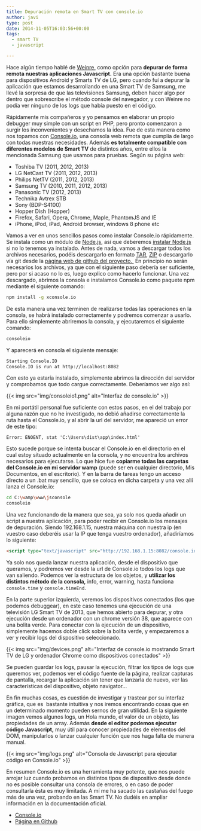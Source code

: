 ```yaml
---
title: Depuración remota en Smart TV con console.io
author: javi
type: post
date: 2014-11-05T16:03:56+00:00
tags:
  - smart TV
  - javascript

---
```

Hace algún tiempo hablé de [Weinre,][1] como opción para **depurar de forma remota nuestras aplicaciones Javascript.** Era una opción bastante buena para dispositivos Android y Smarts TV de LG, pero cuando fuí a depurar la aplicación que estamos desarrollando en una Smart TV de Samsung, me llevé la sorpresa de que las televisiones Samsung, deben hacer algo por dentro que sobrescribe el método console del navegador, y con Weinre no podía ver ninguno de los logs que había puesto en el código.

Rápidamente mis compañeros y yo pensamos en elaborar un propio debugger muy simple con un script en PHP, pero pronto comenzaron a surgir los inconvenientes y desechamos la idea. Fue de esta manera como nos topamos con [Console.io,][2] una consola web remota que cumplía de largo con todas nuestras necesidades. Además **es totalmente compatible con diferentes modelos de Smart TV** de distintos años, entre ellos la mencionada Samsung que usamos para pruebas. Según su página web:

  * Toshiba TV (2011, 2012, 2013)
  * LG NetCast TV (2011, 2012, 2013)
  * Philips NetTV (2011, 2012, 2013)
  * Samsung TV (2010, 2011, 2012, 2013)
  * Panasonic TV (2012, 2013)
  * Technika Avtrex STB
  * Sony (BDP-S4100)
  * Hopper Dish (Hopper)
  * Firefox, Safari, Opera, Chrome, Maple, PhantomJS and IE
  * iPhone, iPod, iPad, Android browser, windows 8 phone etc

Vamos a ver en unos sencillos pasos como instalar Console.io rápidamente. Se instala como un módulo de [Node.js][3], así que deberemos [instalar Node.js][4] si no lo tenemos ya instalado. Antes de nada, vamos a descargar todos los archivos necesarios, podéis descargarlo en formato [TAR][5], [ZIP][6] o descargarlo vía git desde la [página web de github del proyecto. ][7] En principio no serán necesarios los archivos, ya que con el siguiente paso debería ser suficiente, pero por si acaso no lo es, luego explico como hacerlo funcionar. Una vez descargado, abrimos la consola e instalamos Console.io como paquete npm mediante el siguiente comando:

```bash
npm install -g xconsole.io
```

De esta manera una vez terminen de realizarse todas las operaciones en la consola, se habrá instalado correctamente y podremos comenzar a usarlo. Para ello simplemente abriremos la consola, y ejecutaremos el siguiente comando:

```bash
consoleio
```

Y aparecerá en consola el siguiente mensaje:

```bash
Starting Console.IO
Console.IO is run at http://localhost:8082
```

Con esto ya estaría instalado, simplemente abrimos la dirección del servidor y comprobamos que todo cargue correctamente. Deberíamos ver algo así:

{{< img src="img/consoleio1.png" alt="Interfaz de console.io" >}}

En mi portátil personal fue suficiente con estos pasos, en el del trabajo por alguna razón que no he investigado, no debió añadirse correctamente la ruta hasta el Console.io, y al abrir la url del servidor, me apareció un error de este tipo:

`Error: ENOENT, stat 'C:\Users\dist\app\index.html'`

Esto sucede porque se intenta buscar el Console.io en el directorio en el cual estoy situado actualmente en la consola, y no encuentra los archivos necesarios para ejecutarse. Lo que hice fue **copiarme todas las carpetas del Console.io en mi servidor wamp** (puede ser en cualquier directorio, Mis Documentos, en el escritorio). Y en la barra de tareas tengo un acceso directo a un .bat muy sencillo, que se coloca en dicha carpeta y una vez allí lanza el Console.io:

```bash
cd C:\wamp\www\jsconsole
consoleio
```

Una vez funcionando de la manera que sea, ya solo nos queda añadir un script a nuestra aplicación, para poder recibir en Console.io los mensajes de depuración. Siendo 192.168.1.15, nuestra máquina con nuestra ip (en vuestro caso deberéis usar la IP que tenga vuestro ordenador), añadiríamos lo siguiente:

```html
<script type="text/javascript" src="http://192.168.1.15:8082/console.io.js"></script>
```

Ya solo nos queda lanzar nuestra aplicación, desde el dispositivo que queramos, y podremos ver desde la url de Console.io todos los logs que van saliendo. Podemos ver la estructura de los objetos, y **utilizar los distintos método de la consola,** info, error, warning, hasta funciona `console.time` y `console.timeEnd`.

En la parte superior izquierda, veremos los dispositivos conectados (los que podemos debuggear), en este caso tenemos una ejecución de una televisión LG Smart TV de 2013, que hemos abierto para depurar, y otra ejecución desde un ordenador con un chrome versión 38, que aparece con una bolita verde. Para conectar con la ejecución de un dispositivo, simplemente hacemos doble click sobre la bolita verde, y empezaremos a ver y recibir logs del dispositivo seleccionado.

{{< img src="img/devices.png" alt="Interfaz de console.io mostrando Smart TV de LG y ordenador Chrome como dispositivos conectados" >}}

Se pueden guardar los logs, pausar la ejecución, filtrar los tipos de logs que queremos ver, podemos ver el código fuente de la página, realizar capturas de pantalla, recargar la aplicación sin tener que lanzarla de nuevo, ver las características del dispositivo, objeto navigator&#8230;

En fin muchas cosas, es cuestión de investigar y trastear por su interfaz gráfica, que es  bastante intuitiva y nos iremos encontrando cosas que en un determinado momento pueden sernos de gran utilidad. En la siguiente imagen vemos algunos logs, un Hola mundo, el valor de un objeto, las propiedades de un array. Además **desde el editor podemos ejecutar código Javascript,** muy útil para conocer propiedades de elementos del DOM, manipularlos o lanzar cualquier función que nos haga falta de manera manual.

{{< img src="img/logs.png" alt="Consola de Javascript para ejecutar código en Console.io" >}}

En resumen Console.io es una herramienta muy potente, que nos puede arrojar luz cuando probamos en distintos tipos de dispositivo desde donde no es posible consultar una consola de errores, o en caso de poder consultarla ésta es muy limitada. A mí me ha sacado las castañas del fuego más de una vez, probando en las Smart TV. No dudéis en ampliar información en la documentación oficial.

* [Console.io][2]
* [Página en Github][11]

 [1]: /blog/depurar-remotamente-aplicaciones-html-con-weinre "Weinre"
 [2]: http://nkashyap.github.io/console.io/ "Console.io"
 [3]: http://nodejs.org/ "Node.js"
 [4]: http://nodejs.org/download/ "Descarga Node.js"
 [5]: https://github.com/nkashyap/console.io/tarball/master "Console.io en formato TAR"
 [6]: https://github.com/nkashyap/console.io/zipball/master "Console.io en formato ZIP"
 [7]: https://github.com/nkashyap/console.io "Console.io en github"
 [11]: https://github.com/nkashyap/console.io "Console.io en Github"
